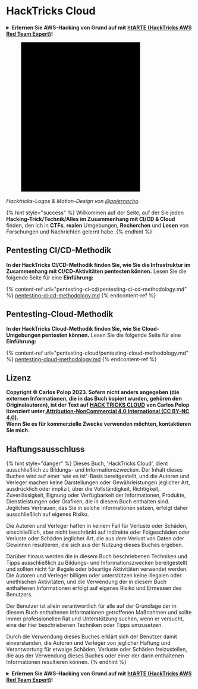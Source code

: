 # HackTricks Cloud

<details>

<summary><strong>Erlernen Sie AWS-Hacking von Grund auf mit</strong> <a href="https://training.hacktricks.xyz/courses/arte"><strong>htARTE (HackTricks AWS Red Team Expert)</strong></a><strong>!</strong></summary>

Andere Möglichkeiten, HackTricks zu unterstützen:

* Wenn Sie Ihr **Unternehmen in HackTricks beworben sehen möchten** oder **HackTricks als PDF herunterladen möchten**, überprüfen Sie die [**ABONNEMENTPLÄNE**](https://github.com/sponsors/carlospolop)!
* Holen Sie sich das [**offizielle PEASS & HackTricks-Merchandise**](https://peass.creator-spring.com)
* Entdecken Sie [**The PEASS Family**](https://opensea.io/collection/the-peass-family), unsere Sammlung exklusiver [**NFTs**](https://opensea.io/collection/the-peass-family)
* **Treten Sie der** 💬 [**Discord-Gruppe**](https://discord.gg/hRep4RUj7f) oder der [**Telegram-Gruppe**](https://t.me/peass) bei oder **folgen** Sie mir auf **Twitter** 🐦 [**@hacktricks_live**](https://twitter.com/hacktricks_live)**.**
* **Teilen Sie Ihre Hacking-Tricks, indem Sie PRs an die** [**HackTricks**](https://github.com/carlospolop/hacktricks) und [**HackTricks Cloud**](https://github.com/carlospolop/hacktricks-cloud) Github-Repositorys senden.

</details>

<figure><img src=".gitbook/assets/cloud.gif" alt=""><figcaption></figcaption></figure>

_Hacktricks-Logos & Motion-Design von_ [_@ppiernacho_](https://www.instagram.com/ppieranacho/)_._

{% hint style="success" %}
Willkommen auf der Seite, auf der Sie jeden **Hacking-Trick/Technik/Alles im Zusammenhang mit CI/CD & Cloud** finden, den ich in **CTFs**, **realen** Umgebungen, **Recherchen** und **Lesen** von Forschungen und Nachrichten gelernt habe.
{% endhint %}

## **Pentesting CI/CD-Methodik**

**In der HackTricks CI/CD-Methodik finden Sie, wie Sie die Infrastruktur im Zusammenhang mit CI/CD-Aktivitäten pentesten können.** Lesen Sie die folgende Seite für eine **Einführung:**

{% content-ref url="pentesting-ci-cd/pentesting-ci-cd-methodology.md" %}
[pentesting-ci-cd-methodology.md](pentesting-ci-cd/pentesting-ci-cd-methodology.md)
{% endcontent-ref %}

## Pentesting-Cloud-Methodik

**In der HackTricks Cloud-Methodik finden Sie, wie Sie Cloud-Umgebungen pentesten können.** Lesen Sie die folgende Seite für eine **Einführung:**

{% content-ref url="pentesting-cloud/pentesting-cloud-methodology.md" %}
[pentesting-cloud-methodology.md](pentesting-cloud/pentesting-cloud-methodology.md)
{% endcontent-ref %}

## Lizenz

**Copyright © Carlos Polop 2023. Sofern nicht anders angegeben (die externen Informationen, die in das Buch kopiert wurden, gehören den Originalautoren), ist der Text auf** [**HACK TRICKS CLOUD**](https://github.com/carlospolop/hacktricks-cloud) **von Carlos Polop lizenziert unter**[ **Attribution-NonCommercial 4.0 International (CC BY-NC 4.0)**](https://creativecommons.org/licenses/by-nc/4.0/)**.**\
**Wenn Sie es für kommerzielle Zwecke verwenden möchten, kontaktieren Sie mich.**

## **Haftungsausschluss**

{% hint style="danger" %}
Dieses Buch, 'HackTricks Cloud', dient ausschließlich zu Bildungs- und Informationszwecken. Der Inhalt dieses Buches wird auf einer 'wie es ist'-Basis bereitgestellt, und die Autoren und Verleger machen keine Darstellungen oder Gewährleistungen jeglicher Art, ausdrücklich oder implizit, über die Vollständigkeit, Richtigkeit, Zuverlässigkeit, Eignung oder Verfügbarkeit der Informationen, Produkte, Dienstleistungen oder Grafiken, die in diesem Buch enthalten sind. Jegliches Vertrauen, das Sie in solche Informationen setzen, erfolgt daher ausschließlich auf eigenes Risiko.

Die Autoren und Verleger haften in keinem Fall für Verluste oder Schäden, einschließlich, aber nicht beschränkt auf indirekte oder Folgeschäden oder Verluste oder Schäden jeglicher Art, die aus dem Verlust von Daten oder Gewinnen resultieren, die sich aus der Nutzung dieses Buches ergeben.

Darüber hinaus werden die in diesem Buch beschriebenen Techniken und Tipps ausschließlich zu Bildungs- und Informationszwecken bereitgestellt und sollten nicht für illegale oder bösartige Aktivitäten verwendet werden. Die Autoren und Verleger billigen oder unterstützen keine illegalen oder unethischen Aktivitäten, und die Verwendung der in diesem Buch enthaltenen Informationen erfolgt auf eigenes Risiko und Ermessen des Benutzers.

Der Benutzer ist allein verantwortlich für alle auf der Grundlage der in diesem Buch enthaltenen Informationen getroffenen Maßnahmen und sollte immer professionellen Rat und Unterstützung suchen, wenn er versucht, eine der hier beschriebenen Techniken oder Tipps umzusetzen.

Durch die Verwendung dieses Buches erklärt sich der Benutzer damit einverstanden, die Autoren und Verleger von jeglicher Haftung und Verantwortung für etwaige Schäden, Verluste oder Schäden freizustellen, die aus der Verwendung dieses Buches oder einer der darin enthaltenen Informationen resultieren können.
{% endhint %}

<details>

<summary><strong>Erlernen Sie AWS-Hacking von Grund auf mit</strong> <a href="https://training.hacktricks.xyz/courses/arte"><strong>htARTE (HackTricks AWS Red Team Expert)</strong></a><strong>!</strong></summary>

Andere Möglichkeiten, HackTricks zu unterstützen:

* Wenn Sie Ihr **Unternehmen in HackTricks beworben sehen möchten** oder **HackTricks als PDF herunterladen möchten**, überprüfen Sie die [**ABONNEMENTPLÄNE**](https://github.com/sponsors/carlospolop)!
* Holen Sie sich das [**offizielle PEASS & HackTricks-Merchandise**](https://peass.creator-spring.com)
* Entdecken Sie [**The PEASS Family**](https://opensea.io/collection/the-peass-family), unsere Sammlung exklusiver [**NFTs**](https://opensea.io/collection/the-peass-family)
* **Treten Sie der** 💬 [**Discord-Gruppe**](https://discord.gg/hRep4RUj7f) oder der [**Telegram-Gruppe**](https://t.me/peass) bei oder **folgen** Sie mir auf **Twitter** 🐦 [**@hacktricks_live**](https://twitter.com/hacktricks_live)**.**
* **Teilen Sie Ihre Hacking-Tricks, indem Sie PRs an die** [**HackTricks**](https://github.com/carlospolop/hacktricks) und [**HackTricks Cloud**](https://github.com/carlospolop/hacktricks-cloud) Github-Repositorys senden.

</details>
